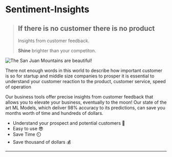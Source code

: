
# Sentiment-Insights


> ## If there is no customer there is no product
> Insights from customer feedback.
> 
> **Shine** brighter than your competiton.

![The San Juan Mountains are beautiful!](https://www.customerservicemanager.com/wp-content/uploads/2015/05/customer.jpg "San Juan Mountains")


There not enough words in this world to describe how important customer is 
so for startup and middle size companies to prosper it is essential to understand
your customer reaction to the product, customer service, speed of operation 

Our business tools offer precise insights from customer feedback that allows you to elevate your business, 
eventually to the moon! Our state of the art ML Models, which deliver 98% accuracy to its predictions, can 
save you months worth of time and hundreds of dollars.


- Understand your prospect and potential customers 🤔
- Easy to use 😎
- Save Time ⏲️
- Save thousand of dollars 💰


___________________________________

